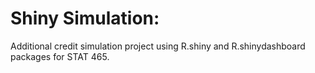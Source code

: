 # Shiny Simulation:
Additional credit simulation project using R.shiny and R.shinydashboard packages for STAT 465.
	

	